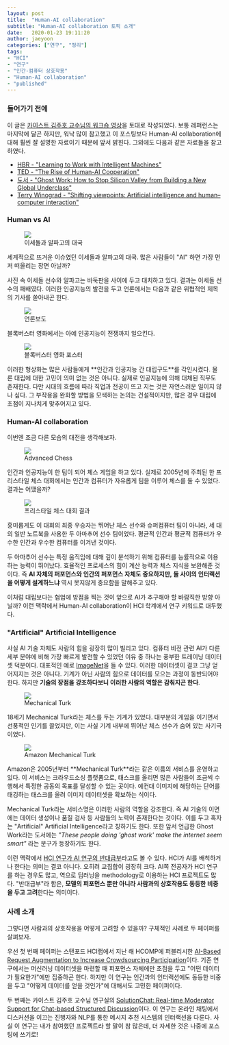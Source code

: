 ```yaml
---
layout: post
title:  "Human-AI collaboration"
subtitle: "Human-AI collaboration 토픽 소개"
date:   2020-01-23 19:11:20
author: jaeyoon
categories: ["연구", "정리"]
tags:
- "HCI"
- "연구"
- "인간-컴퓨터 상호작용"
- "Human-AI collaboration"
- "published"
---
```




### 들어가기 전에

이 글은 [카이스트 김주호 교수님의 워크숍 영상](https://www.youtube.com/watch?index=2&fbclid=IwAR3PjFRhwmXlVNGTArRRn3o8ExTf3Gk0-8BZF3SjZ90q9VTa8afYz7sSgAk&list=PLgJQ1dsC4sfef1ez-5kJCFykyt6_6wLev&v=s6S9qsGs5kM&app=desktop)을 토대로 작성되었다. 보통 레퍼런스는 마지막에 달곤 하지만, 워낙 많이 참고했고 이 포스팅보다 Human-AI collaboration에 대해 훨씬 잘 설명한 자료이기 때문에 앞서 밝힌다. 그외에도 다음과 같은 자료들을 참고하였다.

- [HBR - "Learning to Work with Intelligent Machines"](https://hbr.org/2019/09/learning-to-work-with-intelligent-machines)
- [TED - "The Rise of Human-AI Cooperation"](https://www.ted.com/talks/shyam_sankar_the_rise_of_human_computer_cooperation)
- [도서 - "Ghost Work: How to Stop Silicon Valley from Building a New Global Underclass"](https://www.amazon.com/Ghost-Work-Silicon-Building-Underclass-ebook/dp/B07FKB6CZK)
- [Terry Winograd - "Shifting viewpoints: Artificial intelligence and human–computer interaction"](http://hci.stanford.edu/winograd/papers/ai-hci.pdf)

### Human vs AI
<figure><img data-action="zoom" src="{{ '/assets/img/200117/alphago.jpg' | relative_url }}"><figcaption> 이세돌과 알파고의 대국 </figcaption></figure>
세계적으로 뜨거운 이슈였던 이세돌과 알파고의 대국. 많은 사람들이 "AI" 하면 가장 먼저 떠올리는 장면 아닐까?

사진 속 이세돌 선수와 알파고는 바둑판을 사이에 두고 대치하고 있다. 결과는 이세돌 선수의 패배였다. 이러한 인공지능의 발전을 두고 언론에서는 다음과 같은 위협적인 제목의 기사를 쏟아내곤 한다.
<figure><img data-action="zoom" src="{{ '/assets/img/200117/news.png' | relative_url }}"><figcaption> 언론보도 </figcaption></figure>
블록버스터 영화에서는 아예 인공지능이 전쟁까지 일으킨다.
<figure><img data-action="zoom" src="{{ '/assets/img/200117/war.jpeg' | relative_url }}"><figcaption> 블록버스터 영화 포스터 </figcaption></figure>
이러한 형상화는 많은 사람들에게 **인간과 인공지능 간 대립구도**를 각인시켰다. 물론 대립에 대한 고민이 의미 없는 것은 아니다. 실제로 인공지능에 의해 대체된 직무도 존재한다. 다만 시대의 흐름에 따라 직업과 전공이 뜨고 지는 것은 자연스러운 일이지 않나 싶다. 그 부작용을 완화할 방법을 모색하는 논의는 건설적이지만, 많은 경우 대립에 초점이 지나치게 맞추어지고 있다.

### Human-AI collaboration

이번엔 조금 다른 모습의 대전을 생각해보자.
<figure><img data-action="zoom" src="{{ '/assets/img/200117/advanced-chess.jpeg' | relative_url }}"><figcaption> Advanced Chess </figcaption></figure>
인간과 인공지능이 한 팀이 되어 체스 게임을 하고 있다. 실제로 2005년에 주최된 한 프리스타일 체스 대회에서는 인간과 컴퓨터가 자유롭게 팀을 이루어 체스를 둘 수 있었다. 결과는 어땠을까?
<figure><img data-action="zoom" src="{{ '/assets/img/200117/result.png' | relative_url }}"><figcaption> 프리스타일 체스 대회 결과 </figcaption></figure>
흥미롭게도 이 대회의 최종 우승자는 뛰어난 체스 선수와 슈퍼컴퓨터 팀이 아니라, 세 대의 일반 노트북을 사용한 두 아마추어 선수 팀이었다. 평균적 인간과 평균적 컴퓨터가 우수한 인간과 우수한 컴퓨터를 이겨낸 것이다.

두 아마추어 선수는 특정 움직임에 대해 깊이 분석하기 위해 컴퓨터를 능률적으로 이용하는 능력이 뛰어났다. 효율적인 프로세스의 힘이 계산 능력과 체스 지식을 보완해준 것이다. 즉 **AI 자체의 퍼포먼스와 인간의 퍼포먼스 자체도 중요하지만, 둘 사이의 인터랙션을 어떻게 설계하느냐** 역시 못지않게 중요함을 말해주고 있다.

이처럼 대립보다는 협업에 방점을 찍는 것이 앞으로 AI가 추구해야 할 바람직한 방향 아닐까? 이런 맥락에서 Human-AI collaboration이 HCI 학계에서 연구 키워드로 대두했다.

### "Artificial" Artificial Intelligence

사실 AI 기술 자체도 사람의 힘을 굉장히 많이 빌리고 있다. 컴퓨터 비전 관련 AI가 다른 세부 분야에 비해 가장 빠르게 발전할 수 있었던 이유 중 하나는 풍부한 트레이닝 데이터셋 덕분이다. 대표적인 예로 <a href="http://www.image-net.org/" target="_blank">ImageNet</a>을 들 수 있다. 이러한 데이터셋이 결코 그냥 얻어지지는 것은 아니다. 기계가 아닌 사람의 힘으로 데이터를 모으는 과정이 동반되어야 한다. 하지만 **기술의 장점을 강조하다보니 이러한 사람의 역할은 감춰지곤 한다**.

<figure><img data-action="zoom" src="{{ '/assets/img/200117/mturk.jpeg' | relative_url }}"><figcaption> Mechanical Turk </figcaption></figure>
18세기 Mechanical Turk라는 체스를 두는 기계가 있었다. 대부분의 게임을 이기면서 선풍적인 인기를 끌었지만, 이는 사실 기계 내부에 뛰어난 체스 선수가 숨어 있는 사기극이었다.

<figure><img data-action="zoom" src="{{ '/assets/img/200117/amazon_mturk.jpg' | relative_url }}"><figcaption> Amazon Mechanical Turk </figcaption></figure>
Amazon은 2005년부터 **Mechanical Turk**라는 같은 이름의 서비스를 운영하고 있다. 이 서비스는 크라우드소싱 플랫폼으로, 태스크를 올리면 많은 사람들이 조금씩 수행해서 특정한 공동의 목표를 달성할 수 있는 곳이다. 예컨대 이미지에 해당하는 단어를 태깅하는 태스크를 올려 이미지 데이터셋을 확보하는 식이다.

Mechanical Turk라는 서비스명은 이러한 사람의 역할을 강조한다. 즉 AI 기술의 이면에는 데이터 생성이나 품질 검사 등 사람들의 노력이 존재한다는 것이다. 이를 두고 혹자는 "Artificial" Artificial Intelligence라고 칭하기도 한다. 또한 앞서 언급한 Ghost Work라는 도서에는 *"These people doing 'ghost work' make the internet seem smart"* 라는 문구가 등장하기도 한다.

이런 맥락에서 <a href="http://hci.stanford.edu/winograd/papers/ai-hci.pdf" target="_blank">HCI 연구가 AI 연구의 반대급부</a>라고도 볼 수 있다. HCI가 AI를 배척하거나 한다는 의미는 결코 아니다. 오히려 교집합이 굉장히 크다. AI쪽 전공자가 HCI 연구를 하는 경우도 많고, 역으로 딥러닝을 methodology로 이용하는 HCI 프로젝트도 많다. "반대급부"라 함은, **모델의 퍼포먼스 뿐만 아니라 사람과의 상호작용도 동등한 비중을 두고 고려**한다는 의미이다. 

### 사례 소개

그렇다면 사람과의 상호작용을 어떻게 고려할 수 있을까? 구체적인 사례로 두 페이퍼를 살펴보자.

우선 첫 번째 페이퍼는 스탠포드 HCI랩에서 지난 해 HCOMP에 퍼블리시한 <a href="https://www.aaai.org/ojs/index.php/HCOMP/article/view/5282" target="_blank">AI-Based Request Augmentation to Increase Crowdsourcing Participation</a>이다. 기존 연구에서는 머신러닝 데이터셋을 마련할 때 퍼포먼스 자체에만 초점을 두고 "어떤 데이터가 필요한가"에만 집중하곤 한다. 하지만 이 연구는 인간과의 인터랙션에도 동등한 비중을 두고 "어떻게 데이터를 얻을 것인가"에 대해서도 고민한 페이퍼이다.

두 번째는 카이스트 김주호 교수님 연구실의 <a href="https://kixlab.github.io/website-files/2020/chi2020-SolutionChat-paper.pdf" target="_blank">SolutionChat: Real-time Moderator Support for Chat-based Structured Discussion</a>이다. 이 연구는 온라인 채팅에서 디스커션을 이끄는 진행자와 NLP를 통한 메시지 추천 시스템의 인터랙션을 다룬다. 사실 이 연구는 내가 참여했던 프로젝트라 할 말이 참 많은데, 더 자세한 것은 나중에 포스팅에 쓰기로!

